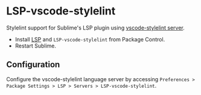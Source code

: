 # LSP-vscode-stylelint

Stylelint support for Sublime's LSP plugin using [vscode-stylelint server](https://github.com/stylelint/vscode-stylelint/).

- Install [LSP](https://packagecontrol.io/packages/LSP) and `LSP-vscode-stylelint` from Package Control.
- Restart Sublime.

## Configuration

Configure the vscode-stylelint language server by accessing `Preferences > Package Settings > LSP > Servers > LSP-vscode-stylelint`.
